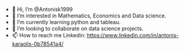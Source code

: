 - 👋 Hi, I’m @Antonisk1999
- 👀 I’m interested in Mathematics, Economics and Data science.
- 🌱 I’m currently learning python and tableau.
- 💞️ I’m looking to collaborate on data science projects.
- 📫 How to reach me Linkedin: https://www.linkedin.com/in/antonis-karaolis-0b78541a4/

<!---
Antonisk1999/Antonisk1999 is a ✨ special ✨ repository because its `README.md` (this file) appears on your GitHub profile.
You can click the Preview link to take a look at your changes.
--->
